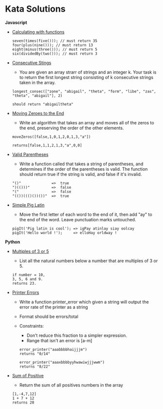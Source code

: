 # Kata Solutions

**Javascript**

- [Calculating with functions](./javascript/calculating-with-functions.js)

  ```
  seven(times(five())); // must return 35
  four(plus(nine())); // must return 13
  eight(minus(three())); // must return 5
  six(dividedBy(two())); // must return 3
  ```

- [Consecutive Stings](./javascript/consecutive-strings.js)

  - You are given an array strarr of strings and an integer k. Your task is to return the first longest string consisting of k consecutive strings taken in the array.

  ```
  longest_consec(["zone", "abigail", "theta", "form", "libe", "zas", "theta", "abigail"], 2)

  should return "abigailtheta"
  ```

- [Moving Zeroes to the End](./javascript/moving-zeroes-to-the-end.js)

  - Write an algorithm that takes an array and moves all of the zeros to the end, preserving the order of the other elements.

  ```
  moveZeros([false,1,0,1,2,0,1,3,"a"])

  returns[false,1,1,2,1,3,"a",0,0]
  ```

* [Valid Parentheses](./javascript/simple-pig-latin.js)

  - Write a function called that takes a string of parentheses, and determines if the order of the parentheses is valid. The function should return true if the string is valid, and false if it's invalid.

  ```
  "()"              =>  true
  ")(()))"          =>  false
  "("               =>  false
  "(())((()())())"  =>  true
  ```

* [Simple Pig Latin](./javascript/valid-parentheses.js)
  - Move the first letter of each word to the end of it, then add "ay" to the end of the word. Leave punctuation marks untouched.
  ```
  pigIt('Pig latin is cool'); => igPay atinlay siay oolcay
  pigIt('Hello world !');     => elloHay orldway !
  ```

**Python**

- [Multiples of 3 or 5](./python/multiples-of-3-or-5.py)

  - List all the natural numbers below a number that are multiples of 3 or 5.

  ```
  if number = 10,
  3, 5, 6 and 9.
  returns 23.
  ```

- [Printer Errors](./python/printer-errors.py)

  - Write a function printer_error which given a string will output the error rate of the printer as a string

  - Format should be errors/total
  - Constraints:

    - Don't reduce this fraction to a simpler expression.
    - Range that isn't an error is [a-m]

    ```
    error_printer("aaabbbbhaijjjm")
    returns "0/14"

    error_printer("aaaxbbbbyyhwawiwjjjwwm")
    returns "8/22"
    ```

- [Sum of Positive](./python/sum-of-positive.py)

  - Return the sum of all positives numbers in the array

  ```
  [1,-4,7,12]
  1 + 7 + 12
  returns 20
  ```
